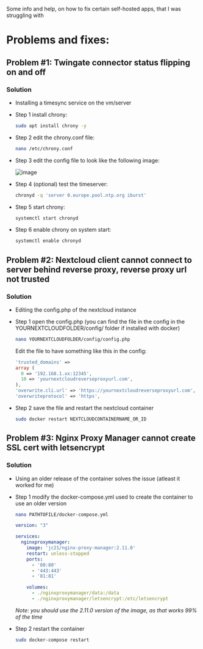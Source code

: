 Some info and help, on how to fix certain self-hosted apps, that I was struggling with

# Problems and fixes:
## Problem #1: Twingate connector status flipping on and off
### Solution
- Installing a timesync service on the vm/server
- Step 1 install chrony:

    ```bash
    sudo apt install chrony -y
    ```
    
- Step 2 edit the chrony.conf file:

    ```bash
    nano /etc/chrony.conf
    ```
- Step 3 edit the config file to look like the following image:

    ![image](https://www.linuxtechi.com/wp-content/uploads/2020/01/Chrony-Conf-Linux-Server-768x642.png?ezimgfmt=ng:webp/ngcb22)

- Step 4 (optional) test the timeserver:

    ```bash
    chronyd -q 'server 0.europe.pool.ntp.org iburst'
    ```

- Step 5 start chrony:

    ```bash
    systemctl start chronyd
    ```

- Step 6 enable chrony on system start:

    ```bash
    systemctl enable chronyd
    ```

## Problem #2: Nextcloud client cannot connect to server behind reverse proxy, reverse proxy url not trusted
### Solution
- Editing the config.php of the nextcloud instance
- Step 1 open the config.php (you can find the file in the config in the YOURNEXTCLOUDFOLDER/config/ folder if installed with docker)

    ```bash
    nano YOURNEXTCLOUDFOLDER/config/config.php
    ```
  
    Edit the file to have something like this in the config:
    ```php
    'trusted_domains' => 
    array (
      0 => '192.168.1.xx:12345',
      10 => 'yournextcloudreverseproxyurl.com',
    ),
    'overwrite.cli.url' => 'https://yournextcloudreverseproxyurl.com',
    'overwriteprotocol' => 'https',
    ```

- Step 2 save the file and restart the nextcloud container

    ```bash
    sudo docker restart NEXTCLOUDCONTAINERNAME_OR_ID
    ```

## Problem #3: Nginx Proxy Manager cannot create SSL cert with letsencrypt
### Solution
- Using an older release of the container solves the issue (atleast it worked for me)
- Step 1 modify the docker-compose.yml used to create the container to use an older version

    ```bash
    nano PATHTOFILE/docker-compose.yml
    ```

    ```yaml
    version: "3"
    
    services:
      nginxproxymanager:
        image: 'jc21/nginx-proxy-manager:2.11.0'
        restart: unless-stopped
        ports:
          - '80:80'
          - '443:443'
          - '81:81'

        volumes:
          - ./nginxproxymanager/data:/data
          - ./nginxproxymanager/letsencrypt:/etc/letsencrypt
    ```
    *Note: you should use the 2.11.0 version of the image, as that works 99% of the time*

- Step 2 restart the container

    ```bash
    sudo docker-compose restart
    ```
